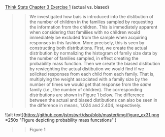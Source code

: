 [Think Stats Chapter 3 Exercise 1](http://greenteapress.com/thinkstats2/html/thinkstats2004.html#toc31) (actual vs. biased)

>> We investigated how bais is introduced into the distibution of the number of children in the families sampled by requesting the information from the children. This is immediately apparent when considering that familiies with no children would immediately be excluded from the sample when acquiring responses in this fashion. More precisely, this is seen by constructing both distributions. First, we create the actual distribution by normalizing the histogram of family size data by the number of families sampled, in effect creating the probability mass function. Then we create the biased distibution by rewieghting the actual distibution we would find if we solicited responses from each child from each family. That is, multiplying the weight associated with a family size by the number of times we would get that response from the *same* family (i.e., the number of children). The corresponding distributions are shown in Figure 1 below. The difference between the actual and biased distibutions can also be seen in the difference in means, 1.024 and 2.404, respectively.


![alt text](https://github.com/jstnstwrt/dsp/blob/master/img/figure_ex31.png =250x "Figure depicting probability mass funcstions" )
>> Figure 1

